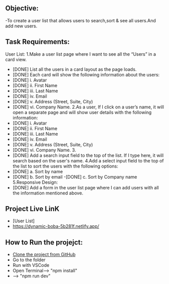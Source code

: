 ## Objective:

-To create a user list that allows users to search,sort & see all users.And add new users.

## Task Requirements:

User List:
1.Make a user list page where I want to see all the “Users” in a card view.

- [DONE] List all the users in a card layout as the page loads.
- [DONE] Each card will show the following information about the users:
- [DONE] i. Avatar
- [DONE] ii. First Name
- [DONE] iii. Last Name
- [DONE] iv. Email
- [DONE] v. Address (Street, Suite, City)
- [DONE] vi. Company Name.
  2.As a user, If I click on a user’s name, it will open a separate page and will show user
  details with the following information:
- [DONE] i. Avatar
- [DONE] ii. First Name
- [DONE] iii. Last Name
- [DONE] iv. Email
- [DONE] v. Address (Street, Suite, City)
- [DONE] vi. Company Name. 3.
- [DONE] Add a search input field to the top of the list. If I type here, it will search based on the
  user's name.
  4.Add a select input field to the top of the list to sort the users with the following options:
- [DONE] a. Sort by name
- [DONE] b. Sort by email -[DONE] c. Sort by Company name
  5.Responsive Design:
- [DONE] Add a form in the user list page where I can add users with all the information mentioned
  above.

## Project Live LinK

- [User List]
- https://dynamic-boba-5b281f.netlify.app/

## How to Run the projejct:

- [Clone the project from GitHub](https://github.com/MdShamiurR/user-list)
- Go to the folder
- Run with VSCode
- Open Terminal--> "npm install"
- --> "npm run dev"

